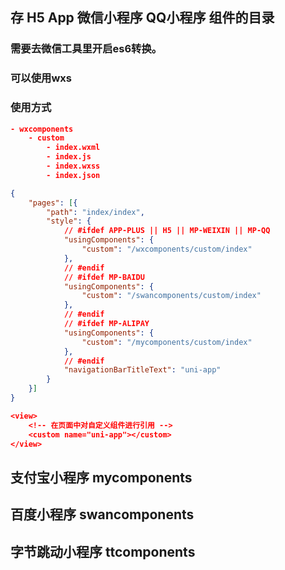 ## 存 H5 App 微信小程序 QQ小程序 组件的目录
### 需要去微信工具里开启es6转换。
### 可以使用wxs

### 使用方式
```json
- wxcomponents
	- custom
		- index.wxml
		- index.js
		- index.wxss
		- index.json

{
    "pages": [{
        "path": "index/index",
        "style": {
            // #ifdef APP-PLUS || H5 || MP-WEIXIN || MP-QQ
            "usingComponents": {
                "custom": "/wxcomponents/custom/index"
            },
            // #endif
            // #ifdef MP-BAIDU
            "usingComponents": {
                "custom": "/swancomponents/custom/index"
            },
            // #endif
            // #ifdef MP-ALIPAY
            "usingComponents": {
                "custom": "/mycomponents/custom/index"
            },
            // #endif
            "navigationBarTitleText": "uni-app"
        }
    }]
}

<view>
    <!-- 在页面中对自定义组件进行引用 -->
    <custom name="uni-app"></custom>
</view>
```

## 支付宝小程序 mycomponents
## 百度小程序 swancomponents
## 字节跳动小程序 ttcomponents
